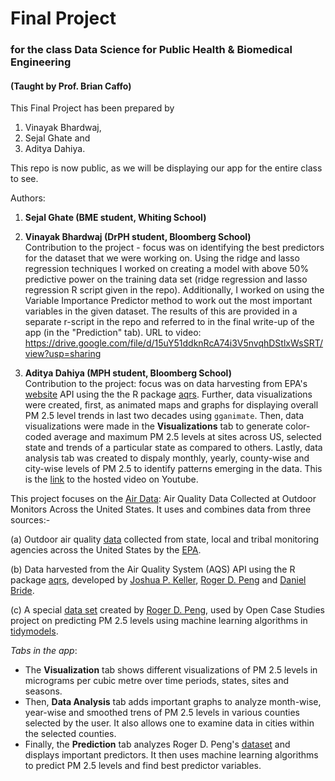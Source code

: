 # Final Project 

### for the class Data Science for Public Health & Biomedical Engineering

#### (Taught by Prof. Brian Caffo)

This Final Project has been prepared  by 
1. Vinayak Bhardwaj, 
2. Sejal Ghate and 
3. Aditya Dahiya.

This repo is now public, as we will be displaying our app for the entire class to see.  

Authors:  

1. **Sejal Ghate (BME student, Whiting School)**  

2. **Vinayak Bhardwaj (DrPH student, Bloomberg School)**  
Contribution to the project - focus was on identifying the best predictors for the dataset that we were working on. Using the ridge and lasso regression techniques I worked on creating a model with above 50% predictive power on the training data set (ridge regression and lasso regression R script given in the repo). Additionally, I worked on using the Variable Importance Predictor method to work out the most important variables in the given dataset. The results of this are provided in a separate r-script in the repo and referred to in the final write-up of the app (in the "Prediction" tab). URL to video: https://drive.google.com/file/d/15uY51ddknRcA74i3V5nvqhDStlxWsSRT/view?usp=sharing

3. **Aditya Dahiya (MPH student, Bloomberg School)**  
Contribution to the project: focus was on data harvesting from EPA's [website](https://www.epa.gov/) API using the the R package [aqrs](https://github.com/jpkeller/aqsr). Further, data visualizations were created, first, as animated maps and graphs for displaying overall PM 2.5 level trends in last two decades using `gganimate`. Then, data visualizations were made in the **Visualizations** tab to generate color-coded average and maximum PM 2.5 levels at sites across US, selected state and trends of a particular state as compared to others. Lastly, data analysis tab was created to dispaly monthly, yearly, county-wise and city-wise levels of PM 2.5 to identify patterns emerging in the data. This is the [link](https://youtu.be/85P9knkBVXY) to the hosted video on Youtube.

This project focuses on the [Air Data](https://www.epa.gov/outdoor-air-quality-data): Air Quality Data Collected at Outdoor Monitors Across the United States. It uses and combines data from three sources:-  

(a) Outdoor air quality [data](https://aqs.epa.gov/aqsweb/documents/data_api.html) collected from state, local and tribal monitoring agencies across the United States by the [EPA](https://www.epa.gov/).  

(b) Data harvested from the Air Quality System (AQS) API using the R package [aqrs](https://github.com/jpkeller/aqsr), developed by [Joshua P. Keller](https://github.com/jpkeller), [Roger D. Peng](https://github.com/rdpeng) and [Daniel Bride](https://github.com/danielbride).  

(c) A special [data set](https://raw.githubusercontent.com/opencasestudies/ocs-bp-air-pollution/master/data/raw/pm25_data.csv) created by [Roger D. Peng](https://github.com/rdpeng), used by Open Case Studies project on predicting PM 2.5 levels using machine learning algorithms in [tidymodels](https://www.tidymodels.org/).  


*Tabs in the app*:  

- The **Visualization** tab shows different visualizations of PM 2.5 levels in micrograms per cubic metre over time periods, states, sites and seasons.  
- Then, **Data Analysis** tab adds important graphs to analyze month-wise, year-wise and smoothed trens of PM 2.5 levels in various counties selected by the user. It also allows one to examine data in cities within the selected counties.  
- Finally, the **Prediction** tab analyzes Roger D. Peng's [dataset](https://raw.githubusercontent.com/opencasestudies/ocs-bp-air-pollution/master/data/raw/pm25_data.csv) and displays important predictors. It then uses machine learning algorithms to predict PM 2.5 levels and find best predictor variables.


